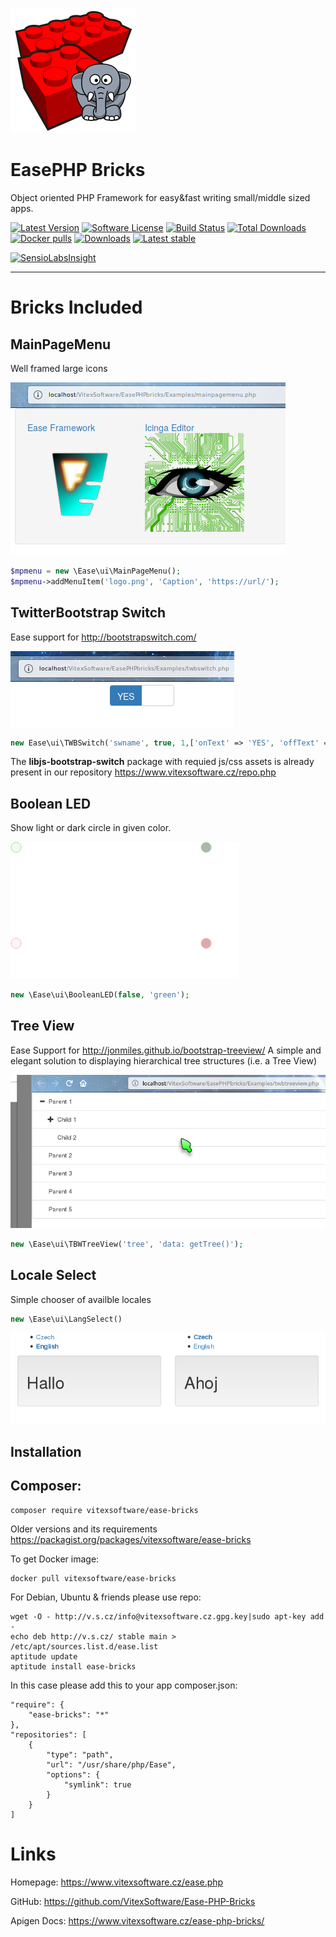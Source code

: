 ![EasePHP Framework Logo](https://raw.githubusercontent.com/VitexSoftware/Ease-PHP-Bricks/master/project-logo.png "Project Logo")

EasePHP Bricks
=================

Object oriented PHP Framework for easy&fast writing small/middle sized apps.

[![Latest Version](https://img.shields.io/github/release/VitexSoftware/Ease-PHP-Bricks.svg?style=flat-square)](https://github.com/VitexSoftware/Ease-PHP-Bricks/releases)
[![Software License](https://img.shields.io/badge/license-GPL-brightgreen.svg?style=flat-square)](https://github.com/VitexSoftware/Ease-PHP-Bricks/blob/master/LICENSE)
[![Build Status](https://img.shields.io/travis/VitexSoftware/Ease-PHP-Bricks/master.svg?style=flat-square)](https://travis-ci.org/VitexSoftware/Ease-PHP-Bricks)
[![Total Downloads](https://img.shields.io/packagist/dt/vitexsoftware/ease-bricks.svg?style=flat-square)](https://packagist.org/packages/vitexsoftware/ease-php-bricks)
[![Docker pulls](https://img.shields.io/docker/pulls/vitexsoftware/ease-bricks.svg)](https://hub.docker.com/r/vitexsoftware/ease-php-bricks/)
[![Downloads](https://img.shields.io/packagist/dt/vitexsoftware/ease-bricks.svg?style=flat-square)](https://packagist.org/packages/vitexsoftware/ease-php-bricks)
[![Latest stable](https://img.shields.io/packagist/v/vitexsoftware/ease-bricks.svg?style=flat-square)](https://packagist.org/packages/vitexsoftware/ease-php-bricks)

[![SensioLabsInsight](https://insight.sensiolabs.com/projects/4900ce8c-8619-4007-b2d6-0ac830064963/big.png)](https://insight.sensiolabs.com/projects/4900ce8c-8619-4007-b2d6-0ac830064963)


---

Bricks Included
===============

MainPageMenu
------------

Well framed large icons

![MainPageMenu](https://raw.githubusercontent.com/VitexSoftware/Ease-PHP-Bricks/master/MainPageMenu.png "Main Page Menu screenshot")

```php
$mpmenu = new \Ease\ui\MainPageMenu();
$mpmenu->addMenuItem('logo.png', 'Caption', 'https://url/');
```

TwitterBootstrap Switch
-----------------------

Ease support for http://bootstrapswitch.com/ 

![TWBSwitch](https://raw.githubusercontent.com/VitexSoftware/Ease-PHP-Bricks/master/TWBSwitch.png "Main Page Menu screenshot")

```php
new Ease\ui\TWBSwitch('swname', true, 1,['onText' => 'YES', 'offText' => 'NO']);
```

The **libjs-bootstrap-switch** package with requied js/css assets is already present in our repository https://www.vitexsoftware.cz/repo.php

Boolean LED
-----------

Show light or dark circle in given color.

![Boolean LED](https://raw.githubusercontent.com/VitexSoftware/Ease-PHP-Bricks/master/BooleanLED.png "Widget in green and red")

```php
new \Ease\ui\BooleanLED(false, 'green');
```

Tree View
---------

Ease Support for http://jonmiles.github.io/bootstrap-treeview/ A simple and elegant solution to displaying hierarchical tree structures (i.e. a Tree View) 

![TreeView](https://raw.githubusercontent.com/VitexSoftware/Ease-PHP-Bricks/master/TreeView.png "TreeView Widget")

```php
new \Ease\ui\TBWTreeView('tree', 'data: getTree()');
```

Locale Select
-------------

Simple chooser of availble locales

```php
new \Ease\ui\LangSelect()
```

![LocaleSelect](https://raw.githubusercontent.com/VitexSoftware/Ease-PHP-Bricks/master/LocaleSelect.png "Locale select Widget")

Installation
------------


Composer:
---------

    composer require vitexsoftware/ease-bricks


Older versions and its requirements https://packagist.org/packages/vitexsoftware/ease-bricks


To get Docker image:

    docker pull vitexsoftware/ease-bricks

For Debian, Ubuntu & friends please use repo:

    wget -O - http://v.s.cz/info@vitexsoftware.cz.gpg.key|sudo apt-key add -
    echo deb http://v.s.cz/ stable main > /etc/apt/sources.list.d/ease.list
    aptitude update
    aptitude install ease-bricks

In this case please add this to your app composer.json:

    "require": {
        "ease-bricks": "*"
    },
    "repositories": [
        {
            "type": "path",
            "url": "/usr/share/php/Ease",
            "options": {
                "symlink": true
            }
        }
    ]

Links
=====

Homepage: https://www.vitexsoftware.cz/ease.php

GitHub: https://github.com/VitexSoftware/Ease-PHP-Bricks

Apigen Docs: https://www.vitexsoftware.cz/ease-php-bricks/
